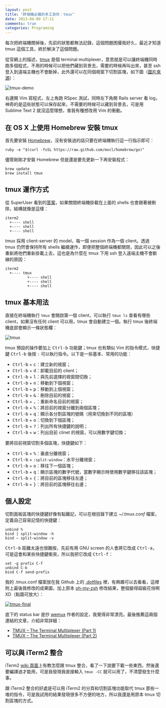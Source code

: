 ```yaml
---
layout: post
title: "終端機必備的多工良伴：tmux"
date: 2013-04-09 17:11
comments: true
categories: Programing
---
```

每次把終端機關掉後，先前的狀態都無法記錄，這個問題困擾我好久，最近才知道 tmux 這個工具，終於解決了這個問題。

從官網上的描述，[tmux](http://tmux.sourceforge.net/) 是個 terminal multiplexer，意思就是可以讓終端機同時跑多個程式，不用的時候可以把他們藏到背景去，需要的時候再叫出來，甚至 ssh 登入到遠端主機也不會斷掉，此外還可以在同個視窗下切割區塊，如下圖（[圖片來源](http://www.psteiner.com/2012/05/tmux-for-ruby-on-rails.html)）：

![tmux-demo](http://lh5.googleusercontent.com/-Z0XpVHmJ-ks/UWO-JgwbszI/AAAAAAAAF_M/QdewyOkH1xw/s690/rumble.png)

右邊開 Vim 寫程式，左上角跑 RSpec 測試，同時左下角開 Rails server 看 log，神奇的是這些狀態可以保存起來，不需要的時候可以藏到背景去，可是用 Sublime Text 2 就沒這麼理想，害我有種想改用 Vim 的衝動。

<!-- more -->

## 在 OS X 上使用 Homebrew 安裝 tmux

首先要安裝 [Homebrew](http://brew.sh/index_zh-tw.html)，沒有安裝過的話只要在終端機執行這一行指示即可：

    ruby -e "$(curl -fsSL https://raw.github.com/mxcl/homebrew/go)"

儘管剛剛才安裝 Homebrew 但是還是要先更新一下再安裝程式：

    brew update
    brew install tmux

## tmux 運作方式

從 SuperUser 看到的[答案](http://superuser.com/questions/398735/difference-between-tmux-and-shell-split-options-on-iterm2)，如果關閉終端機掛載在上面的 shells 也會跟著被刪除，結構就像是這樣：

    iterm2
      +---- shell
      +---- shell
      +---- shell

tmux 採用 client-server 的 model，每一個 session 作為一個 client。透過 tmux 仍然會保持所有 shells 繼續運作，即便把整個終端機都關閉，因此可以之後重新將他們重新掛載上去，這也是為什麼在 tmux 下用 ssh 登入遠端主機不會斷線的原因：

    iterm2
      +---- tmux
              +---- shell
              +---- shell
              +---- shell

## tmux 基本用法

直接在終端機執行 `tmux` 會開啟第一個 client，可以執行 `tmux ls` 查看有哪些 client，如果沒有任何 client 可以用，tmux 會自動建立一個。執行 tmux 後終端機底部會顯示一條狀態欄：

![tmux](http://lh5.googleusercontent.com/-eG1xoULfnn0/UWPNebkAeDI/AAAAAAAAF_c/m3RIih2HklI/s690/tmux.png)

tmux 預設的操作要加上 <kbd>Ctrl-b</kbd> 功能鍵；tmux 也有類似 Vim 的指令模式，快捷鍵 <kbd>Ctrl-b</kbd> 後按 `:` 可以執行指令。以下是一些基本、常用的功能：

* <kbd>Ctrl-b</kbd> + <kbd>c</kbd>：建立新的視窗；
* <kbd>Ctrl-b</kbd> + <kbd>d</kbd>：卸載目前的 client；
* <kbd>Ctrl-b</kbd> + <kbd>l</kbd>：與先前選擇的視窗間切換；
* <kbd>Ctrl-b</kbd> + <kbd>n</kbd>：移動到下個視窗；
* <kbd>Ctrl-b</kbd> + <kbd>p</kbd>：移動到上個視窗；
* <kbd>Ctrl-b</kbd> + <kbd>&</kbd>：刪除目前的視窗；
* <kbd>Ctrl-b</kbd> + <kbd>,</kbd>：重新命名目前的視窗；
* <kbd>Ctrl-b</kbd> + <kbd>%</kbd>：將目前的視窗分離到兩個區塊；
* <kbd>Ctrl-b</kbd> + <kbd>q</kbd>：顯示各分割區塊的號碼（用來切換到不同的區塊）
* <kbd>Ctrl-b</kbd> + <kbd>o</kbd>：切換到下個區塊；
* <kbd>Ctrl-b</kbd> + <kbd>?</kbd>：列出所有快捷鍵的說明；
* <kbd>Ctrl-b</kbd> + <kbd>w</kbd>：列出目前 clinet 的視窗，可以用數字鍵切換；

要將目前視窗切割多個區塊，快捷鍵如下：

* <kbd>Ctrl-b</kbd> + <kbd>%</kbd>：垂直分離視窗；
* <kbd>Ctrl-b</kbd> + `:split-window`：水平分離視窗；
* <kbd>Ctrl-b</kbd> + <kbd>o</kbd>：移往下一個區塊；
* <kbd>Ctrl-b</kbd> + <kbd>q</kbd>：顯示區塊的數字代號，當數字顯示時使用數字鍵移往該區塊；
* <kbd>Ctrl-b</kbd> + <kbd>{</kbd>：將目前的區塊移往左邊；
* <kbd>Ctrl-b</kbd> + <kbd>}</kbd>：將目前的區塊移往右邊；

## 個人設定

切割面板區塊的快捷鍵好像有點難記，可以在根目錄下建立 _~/.tmux.conf_ 檔案，定義自己容易記憶的快捷鍵：

    unbind %
    bind | split-window -h
    bind – split-window -v

<kbd>Ctrl-b</kbd> 距離太遠也很難按，先前有用 GNU screen 的人會將它改成 <kbd>Ctrl-a</kbd>，可是這會和某些快捷鍵衝突，所以我把它改成 <kbd>Ctrl-f</kbd>：

    set -g prefix C-f
    unbind C-b
    bind C-f send-prefix

我的 .tmux.conf 檔案放在我 Github 上的 [.dotfiles](https://github.com/chinghanho/.dotfiles/blob/master/.tmux.conf) 裡，有興趣可以去看看，這裡附上最後我修改的成果圖，加上原本 [oh-my-zsh](http://blog.chh.tw/posts/oh-my-zsh/) 修改結果，整個變得超級花俏啊 XD（點圖可放大）：

[![tmux-final](https://lh5.googleusercontent.com/-zmNq9I6M8wY/UWQHQAdk1BI/AAAAAAAAF_s/ejDrVE8N_4M/s690/tmux-final.png)](https://lh5.googleusercontent.com/-zmNq9I6M8wY/UWQHQAdk1BI/AAAAAAAAF_s/ejDrVE8N_4M/s1788/tmux-final.png)

底下的 status bar 是抄 [wemux](https://github.com/zolrath/wemux) 作者的設定，我覺得非常漂亮。最後推薦這兩個連結的文章，介紹非常詳細：

* [TMUX – The Terminal Multiplexer (Part 1)](http://blog.hawkhost.com/2010/06/28/tmux-the-terminal-multiplexer/)
* [TMUX – The Terminal Multiplexer (Part 2)](http://blog.hawkhost.com/2010/07/02/tmux-%E2%80%93-the-terminal-multiplexer-part-2/)

## 可以與 iTerm2 整合

iTerm2 [wiki 頁面](https://code.google.com/p/iterm2/wiki/TmuxIntegration)上有教怎麼跟 tmux 整合，看了一下說要下載一些東西，然後還要編譯過才能用，可是我發現我直接輸入 `tmux -CC` 就可以用了，不清楚發生什麼事。

跟 iTerm2 整合的好處是可以用 iTerm2 的分頁和切割區塊功能取代 tmux 那些一堆的指令，可是我試用的結果發現很多不方便的地方，所以我還是用原本 tmux 切割區塊的方式。

